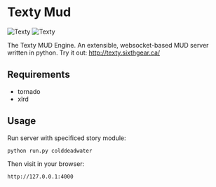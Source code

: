 Texty Mud
=========

![Texty](http://i.imgur.com/Q7GZv89.png)
![Texty](http://i.imgur.com/u1yHMa9.png)

The Texty MUD Engine. An extensible, websocket-based MUD server written in python.
Try it out: http://texty.sixthgear.ca/

Requirements
------------

- tornado
- xlrd

Usage
-----

Run server with specificed story module:

    python run.py colddeadwater

Then visit in your browser:

    http://127.0.0.1:4000

